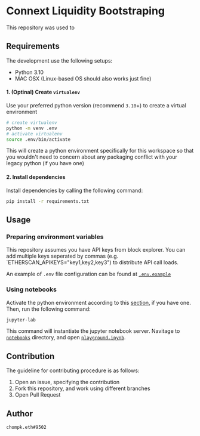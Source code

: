 # Connext Liquidity Bootstraping
This repository was used to 

## Requirements
The development use the following setups:
- Python 3.10
- MAC OSX (Linux-based OS should also works just fine)

#### 1. (Optinal) Create `virtualenv`
Use your preferred python version (recommend `3.10`+) to create a virtual environment
```bash
# create virtualenv
python -m venv .env
# activate virtualenv
source .env/bin/activate
```
This will create a python environment specifically for this workspace so that you wouldn't need to concern about any packaging conflict with your legacy python (if you have one)

#### 2. Install dependencies
Install dependencies by calling the following command:
```bash
pip install -r requirements.txt
```

## Usage

### Preparing environment variables
This repository assumes you have API keys from block explorer. You can add multiple keys seperated by commas (e.g. `ETHERSCAN_APIKEYS="key1,key2,key3") to distribute API call loads.

An example of `.env` file configuration can be found at [`.env.example`](./.env.example)

### Using notebooks
Activate the python environment according to this [section](#1-optinal-create-virtualenv), if you have one. Then, run the following command:
```bash
jupyter-lab
```
This command will instantiate the jupyter notebook server. Navitage to [`notebooks`](./notebooks/) directory, and open [`playground.ipynb`](./notebooks/playground.ipynb).

## Contribution
The guideline for contributing procedure is as follows:
1. Open an issue, specifying the contribution
2. Fork this repository, and work using different branches
3. Open Pull Request


## Author
`chompk.eth#9502`
